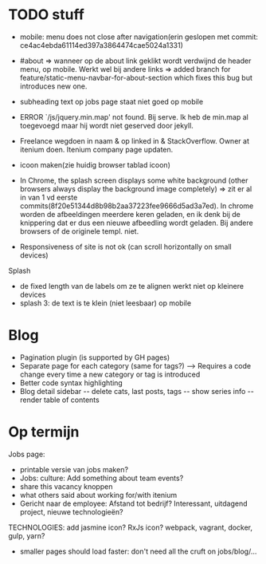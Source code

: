 TODO stuff
==========

- mobile: menu does not close after navigation(erin geslopen met commit: ce4ac4ebda61114ed397a3864474cae5024a1331)

- #about => wanneer op de about link geklikt wordt verdwijnd de header menu, op mobile. Werkt wel bij andere links
 => added branch for feature/static-menu-navbar-for-about-section which fixes this bug but introduces new one.

- subheading text op jobs page staat niet goed op mobile

- ERROR `/js/jquery.min.map' not found. Bij serve. Ik heb de min.map al toegevoegd maar hij wordt niet geserved door jekyll.

- Freelance wegdoen in naam & op linked in & StackOverflow. Owner at itenium doen. Itenium company page updaten.

- icoon maken(zie huidig browser tablad icoon)

- In Chrome, the splash screen displays some white background (other browsers always display the background image completely)
=> zit er al in van 1 vd eerste commits(8f20e51344d8b98b2aa37223fee9666d5ad3a7ed). In chrome worden de afbeeldingen meerdere keren geladen, en ik denk bij de knippering dat er dus een nieuwe afbeedling wordt geladen.
Bij andere browsers of de originele templ. niet.

- Responsiveness of site is not ok (can scroll horizontally on small devices)


Splash
- de fixed length van de labels om ze te alignen werkt niet op kleinere devices
- splash 3: de text is te klein (niet leesbaar) op mobile




Blog
====
- Pagination plugin (is supported by GH pages)
- Separate page for each category (same for tags?) --> Requires a code change every time a new category or tag is introduced
- Better code syntax highlighting
- Blog detail sidebar
-- delete cats, last posts, tags
-- show series info
-- render table of contents


Op termijn
==========

Jobs page:
- printable versie van jobs maken?
- Jobs: culture: Add something about team events?
- share this vacancy knoppen
- what others said about working for/with itenium
- Gericht naar de employee: Afstand tot bedrijf? Interessant, uitdagend project, nieuwe technologieën?

TECHNOLOGIES:
add jasmine icon?
RxJs icon?
webpack, vagrant, docker, gulp, yarn?

- smaller pages should load faster: don't need all the cruft on jobs/blog/...
